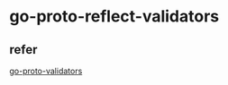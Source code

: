 # go-proto-reflect-validators

## refer
[go-proto-validators](https://github.com/mwitkow/go-proto-validators)